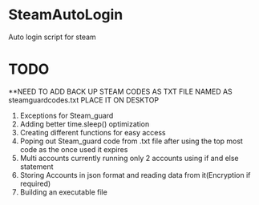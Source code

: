 # SteamAutoLogin
Auto login script for steam 
# TODO
**NEED TO ADD BACK UP STEAM CODES AS TXT FILE NAMED AS steamguardcodes.txt PLACE IT ON DESKTOP
1. Exceptions for Steam_guard
2. Adding better time.sleep() optimization
3. Creating different functions for easy access 
4. Poping out Steam_guard code from .txt file after using the top most code as the once used it expires
5. Multi accounts currently running only 2 accounts using if and else statement
6. Storing Accounts in json format and reading data from it(Encryption if required)
7. Building an executable file

